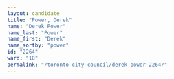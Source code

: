 ```yaml
---
layout: candidate
title: "Power, Derek"
name: "Derek Power"
name_last: "Power"
name_first: "Derek"
name_sortby: "power"
id: "2264"
ward: "18"
permalink: "/toronto-city-council/derek-power-2264/"
---
```


